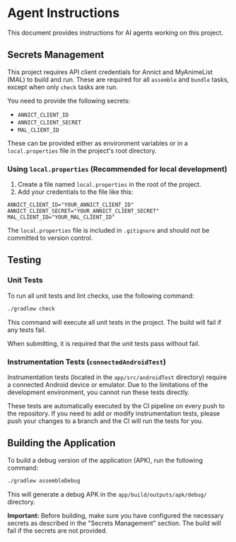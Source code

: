 # Agent Instructions

This document provides instructions for AI agents working on this project.

## Secrets Management

This project requires API client credentials for Annict and MyAnimeList (MAL) to build and run. These are required for all `assemble` and `bundle` tasks, except when only `check` tasks are run.

You need to provide the following secrets:
- `ANNICT_CLIENT_ID`
- `ANNICT_CLIENT_SECRET`
- `MAL_CLIENT_ID`

These can be provided either as environment variables or in a `local.properties` file in the project's root directory.

### Using `local.properties` (Recommended for local development)

1. Create a file named `local.properties` in the root of the project.
2. Add your credentials to the file like this:

```properties
ANNICT_CLIENT_ID="YOUR_ANNICT_CLIENT_ID"
ANNICT_CLIENT_SECRET="YOUR_ANNICT_CLIENT_SECRET"
MAL_CLIENT_ID="YOUR_MAL_CLIENT_ID"
```

The `local.properties` file is included in `.gitignore` and should not be committed to version control.

## Testing

### Unit Tests

To run all unit tests and lint checks, use the following command:

```bash
./gradlew check
```

This command will execute all unit tests in the project. The build will fail if any tests fail.

When submitting, it is required that the unit tests pass without fail.

### Instrumentation Tests (`connectedAndroidTest`)

Instrumentation tests (located in the `app/src/androidTest` directory) require a connected Android device or emulator. Due to the limitations of the development environment, you cannot run these tests directly.

These tests are automatically executed by the CI pipeline on every push to the repository. If you need to add or modify instrumentation tests, please push your changes to a branch and the CI will run the tests for you.

## Building the Application

To build a debug version of the application (APK), run the following command:

```bash
./gradlew assembleDebug
```

This will generate a debug APK in the `app/build/outputs/apk/debug/` directory.

**Important:** Before building, make sure you have configured the necessary secrets as described in the "Secrets Management" section. The build will fail if the secrets are not provided.
